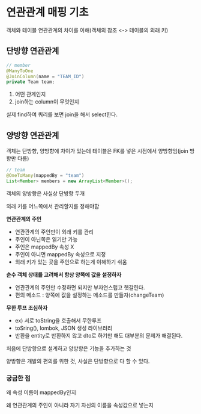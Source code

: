 # 연관관계 매핑 기초

객체와 테이블 연관관계의 차이를 이해(객체의 참조 <-> 테이블의 외래 키)

## 단방향 연관관계

```java
// member
@ManyToOne
@JoinColumn(name = "TEAM_ID")
private Team team;
```

1. 어떤 관계인지
2. join하는 column이 무엇인지

실제 find하여 쿼리를 보면 join을 해서 select한다.



## 양방향 연관관계

객체는 단방향, 양방향에 차이가 있는데 테이블은 FK를 넣은 시점에서 양방향임(join 방향만 다름)

```java
// team
@OneToMany(mappedBy = "team")
List<Member> members = new ArrayList<Member>();
```

객체의 양방향은 사실상 단방향 두개

외래 키를 어느쪽에서 관리할지를 정해야함

**연관관계의 주인**

- 연관관계의 주인만이 외래 키를 관리
- 주인이 아닌쪽은 읽기만 가능
- 주인은 mappedBy 속성 X
- 주인이 아니면 mappedBy 속성으로 지정
- 외래 키가 있는 곳을 주인으로 하는게 이해하기 쉬움

**순수 객체 상태를 고려해서 항상 양쪽에 값을 설정하자**

- 연관관계의 주인만 수정하면 되지만 부자연스럽고 헷갈린다.
- 편의 메소드 : 양쪽에 값을 설정하는 메소드를 만들자(changeTeam)

**무한 루프 조심하자**

- ex) 서로 toString을 호출해서 무한루프
- toSring(), lombok, JSON 생성 라이브러리
- 반환을 entity로 반환하지 않고 dto로 하기만 해도 대부분의 문제가 해결된다.



처음에 단방향으로 설계하고 양방향은 기능을 추가하는 것

양방향은 개발의 편의를 위한 것, 사실은 단방향으로 다 할 수 있다.



### 궁금한 점

왜 속성 이름이 mappedBy인지

왜 연관관계의 주인이 아니라 자기 자신의 이름을 속성값으로 넣는지